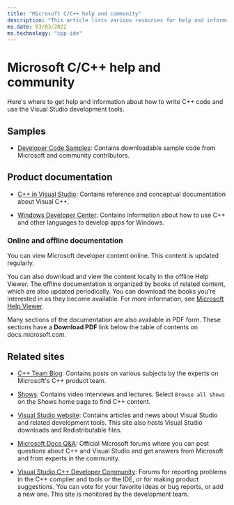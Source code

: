 ```yaml
---
title: "Microsoft C/C++ help and community"
description: "This article lists various resources for help and information on Visual Studio and the Microsoft C/C++ compiler and tools."
ms.date: 03/03/2022
ms.technology: "cpp-ide"
---
```

# Microsoft C/C++ help and community

Here's where to get help and information about how to write C++ code and use the Visual Studio development tools.

## Samples

- [Developer Code Samples](/samples): Contains downloadable sample code from Microsoft and community contributors.

## Product documentation

- [C++ in Visual Studio](visual-cpp-in-visual-studio.md): Contains reference and conceptual documentation about Visual C++.

- [Windows Developer Center](https://developer.microsoft.com/windows/): Contains information about how to use C++ and other languages to develop apps for Windows.

### Online and offline documentation

You can view Microsoft developer content online. This content is updated regularly.

You can also download and view the content locally in the offline Help Viewer. The offline documentation is organized by books of related content, which are also updated periodically. You can download the books you're interested in as they become available. For more information, see [Microsoft Help Viewer](/visualstudio/ide/microsoft-help-viewer).

Many sections of the documentation are also available in PDF form. These sections have a **Download PDF** link below the table of contents on docs.microsoft.com.

## Related sites

- [C++ Team Blog](https://devblogs.microsoft.com/cppblog/): Contains posts on various subjects by the experts on Microsoft's C++ product team.

- [Shows](/shows): Contains video interviews and lectures. Select `Browse all shows` on the Shows home page to find C++ content.

- [Visual Studio website](https://visualstudio.microsoft.com/): Contains articles and news about Visual Studio and related development tools. This site also hosts Visual Studio downloads and Redistributable files.

- [Microsoft Docs Q&A](/answers/topics/c%2B%2B.html): Official Microsoft forums where you can post questions about C++ and Visual Studio and get answers from Microsoft and from experts in the community.

- [Visual Studio C++ Developer Community](https://aka.ms/vsfeedback/browsecpp): Forums for reporting problems in the C++ compiler and tools or the IDE, or for making product suggestions. You can vote for your favorite ideas or bug reports, or add a new one. This site is monitored by the development team.
